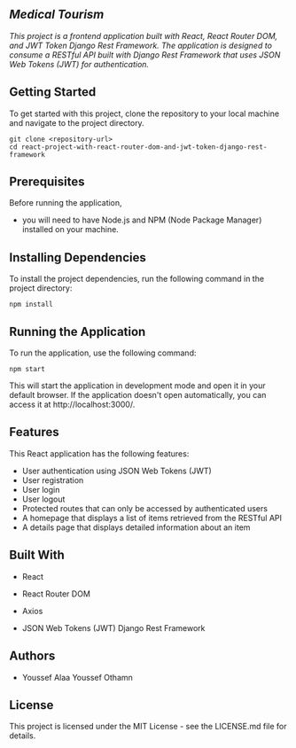 ## ***Medical Tourism***

*This project is a frontend application built with React, React Router DOM, and JWT Token Django Rest Framework. The application is designed to consume a RESTful API built with Django Rest Framework that uses JSON Web Tokens (JWT) for authentication.*

## Getting Started

To get started with this project, clone the repository to your local machine and navigate to the project directory.

    git clone <repository-url>
    cd react-project-with-react-router-dom-and-jwt-token-django-rest-framework

## Prerequisites

Before running the application, 

 - you will need to have Node.js and NPM (Node Package Manager)
   installed on your machine.

## Installing Dependencies

To install the project dependencies, run the following command in the project directory:


    npm install

## Running the Application

To run the application, use the following command:



    npm start

This will start the application in development mode and open it in your default browser. If the application doesn't open automatically, you can access it at http://localhost:3000/.

## Features

This React application has the following features:

 - User authentication using JSON Web Tokens (JWT)
 - User registration
 - User login
 - User logout
 - Protected routes that can only be accessed by authenticated users
 - A homepage that displays a list of items retrieved from the RESTful
   API
 - A details page that displays detailed information about an item

## Built With

 - React

 - React Router DOM

 - Axios

 - JSON Web Tokens (JWT) Django Rest Framework

## Authors

 - Youssef Alaa Youssef Othamn

## License

This project is licensed under the MIT License - see the LICENSE.md file for details.

